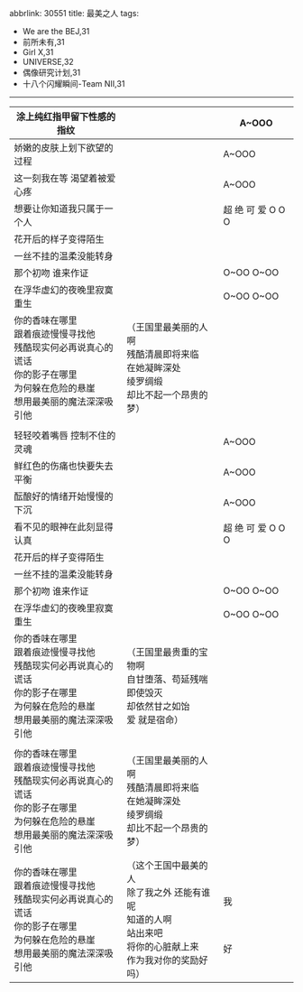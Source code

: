 abbrlink: 30551
title: 最美之人
tags:
  - We are the BEJ,31
  - 前所未有,31
  - Girl X,31
  - UNIVERSE,32
  - 偶像研究计划,31
  - 十八个闪耀瞬间-Team NII,31
---
|涂上纯红指甲留下性感的指纹|      |A~OOO|
|--|--|--|
|娇嫩的皮肤上划下欲望的过程|      |A~OOO|
|这一刻我在等 渴望着被爱心疼|      |A~OOO|
|想要让你知道我只属于一个人|      |超 绝 可 爱 O O O|
|花开后的样子变得陌生|      |      |
|一丝不挂的温柔没能转身|      |      |
|那个初吻 谁来作证|      |O~OO O~OO|
|在浮华虚幻的夜晚里寂寞重生|      |O~OO O~OO|
|你的香味在哪里<br>跟着痕迹慢慢寻找他<br>残酷现实何必再说真心的谎话<br>你的影子在哪里<br>为何躲在危险的悬崖<br>想用最美丽的魔法深深吸引他|（王国里最美丽的人啊<br>残酷清晨即将来临<br>在她凝眸深处<br>绫罗绸缎<br>却比不起一个昂贵的梦）|      |
|      |      |      |
|轻轻咬着嘴唇 控制不住的灵魂|      |A~OOO|
|鲜红色的伤痛也快要失去平衡|      |A~OOO|
|酝酿好的情绪开始慢慢的下沉|      |A~OOO|
|看不见的眼神在此刻显得认真|      |超 绝 可 爱 O O O|
|花开后的样子变得陌生|      |      |
|一丝不挂的温柔没能转身|      |      |
|那个初吻 谁来作证|      |O~OO O~OO|
|在浮华虚幻的夜晚里寂寞重生|      |O~OO O~OO|
|你的香味在哪里<br>跟着痕迹慢慢寻找他<br>残酷现实何必再说真心的谎话<br>你的影子在哪里<br>为何躲在危险的悬崖<br>想用最美丽的魔法深深吸引他|（王国里最贵重的宝物啊<br>自甘堕落、苟延残喘<br>即使毁灭<br>却依然甘之如饴<br>爱 就是宿命）|      |
|      |      |      |
|你的香味在哪里<br>跟着痕迹慢慢寻找他<br>残酷现实何必再说真心的谎话<br>你的影子在哪里<br>为何躲在危险的悬崖<br>想用最美丽的魔法深深吸引他|（王国里最美丽的人啊<br>残酷清晨即将来临<br>在她凝眸深处<br>绫罗绸缎<br>却比不起一个昂贵的梦）|      |
|你的香味在哪里<br>跟着痕迹慢慢寻找他<br>残酷现实何必再说真心的谎话<br>你的影子在哪里<br>为何躲在危险的悬崖<br>想用最美丽的魔法深深吸引他|（这个王国中最美的人<br>除了我之外 还能有谁呢<br>知道的人啊<br>站出来吧<br>将你的心脏献上来<br>作为我对你的奖励好吗）|<br>我<br><br><br><br>好|